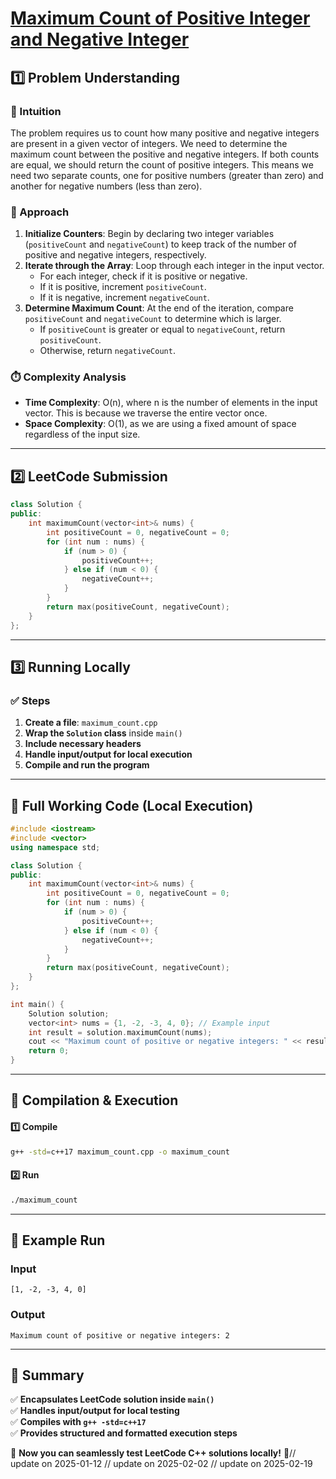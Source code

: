 # **[Maximum Count of Positive Integer and Negative Integer](https://leetcode.com/problems/maximum-count-of-positive-integer-and-negative-integer/description/)**  

## **1️⃣ Problem Understanding**  
### **📌 Intuition**  
The problem requires us to count how many positive and negative integers are present in a given vector of integers. We need to determine the maximum count between the positive and negative integers. If both counts are equal, we should return the count of positive integers. This means we need two separate counts, one for positive numbers (greater than zero) and another for negative numbers (less than zero). 

### **🚀 Approach**  
1. **Initialize Counters**: Begin by declaring two integer variables (`positiveCount` and `negativeCount`) to keep track of the number of positive and negative integers, respectively.
2. **Iterate through the Array**: Loop through each integer in the input vector.
   - For each integer, check if it is positive or negative.
   - If it is positive, increment `positiveCount`.
   - If it is negative, increment `negativeCount`.
3. **Determine Maximum Count**: At the end of the iteration, compare `positiveCount` and `negativeCount` to determine which is larger. 
   - If `positiveCount` is greater or equal to `negativeCount`, return `positiveCount`.
   - Otherwise, return `negativeCount`.

### **⏱️ Complexity Analysis**  
- **Time Complexity**: O(n), where n is the number of elements in the input vector. This is because we traverse the entire vector once.
- **Space Complexity**: O(1), as we are using a fixed amount of space regardless of the input size.

---  

## **2️⃣ LeetCode Submission**  
```cpp
class Solution {
public:
    int maximumCount(vector<int>& nums) {
        int positiveCount = 0, negativeCount = 0;
        for (int num : nums) {
            if (num > 0) {
                positiveCount++;
            } else if (num < 0) {
                negativeCount++;
            }
        }
        return max(positiveCount, negativeCount);
    }
};  
```  

---  

## **3️⃣ Running Locally**  
### **✅ Steps**  
1. **Create a file**: `maximum_count.cpp`  
2. **Wrap the `Solution` class** inside `main()`  
3. **Include necessary headers**  
4. **Handle input/output for local execution**  
5. **Compile and run the program**  

---  

## **📝 Full Working Code (Local Execution)**  
```cpp
#include <iostream>
#include <vector>
using namespace std;

class Solution {
public:
    int maximumCount(vector<int>& nums) {
        int positiveCount = 0, negativeCount = 0;
        for (int num : nums) {
            if (num > 0) {
                positiveCount++;
            } else if (num < 0) {
                negativeCount++;
            }
        }
        return max(positiveCount, negativeCount);
    }
};

int main() {
    Solution solution;
    vector<int> nums = {1, -2, -3, 4, 0}; // Example input
    int result = solution.maximumCount(nums);
    cout << "Maximum count of positive or negative integers: " << result << endl; // Expected output: 2
    return 0;
}
```  

---  

## **🔧 Compilation & Execution**  
#### **1️⃣ Compile**  
```bash
g++ -std=c++17 maximum_count.cpp -o maximum_count
```  

#### **2️⃣ Run**  
```bash
./maximum_count
```  

---  

## **🎯 Example Run**  
### **Input**  
```
[1, -2, -3, 4, 0]
```  
### **Output**  
```
Maximum count of positive or negative integers: 2
```  

---  

## **📌 Summary**  
✅ **Encapsulates LeetCode solution inside `main()`**  
✅ **Handles input/output for local testing**  
✅ **Compiles with `g++ -std=c++17`**  
✅ **Provides structured and formatted execution steps**  

🚀 **Now you can seamlessly test LeetCode C++ solutions locally!** 🚀// update on 2025-01-12
// update on 2025-02-02
// update on 2025-02-19
